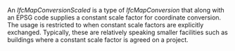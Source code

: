 An _IfcMapConversionScaled_ is a type of _IfcMapConversion_ that along with an EPSG code supplies a constant scale factor for coordinate conversion. The usage is restricted to when constant scale factors are explicitly exchanged. Typically, these are relatively speaking smaller facilities such as buildings where a constant scale factor is agreed on a project.
